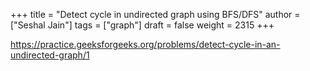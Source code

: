 +++
title = "Detect cycle in undirected graph using BFS/DFS"
author = ["Seshal Jain"]
tags = ["graph"]
draft = false
weight = 2315
+++

<https://practice.geeksforgeeks.org/problems/detect-cycle-in-an-undirected-graph/1>
